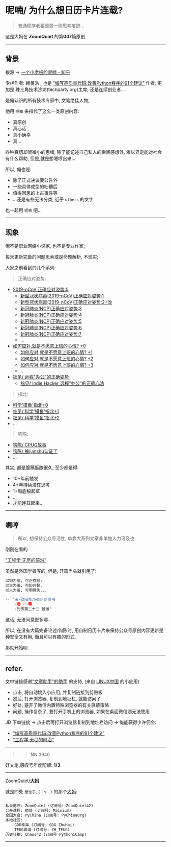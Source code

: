 # 呢喃/ 为什么想日历卡片连载?
> 普通程序老猿叕叕一则思考痕迹...


这是大妈在 **ZoomQuiet** 的第**007**篇原创

-------------
## 背景

根源 -> [一个小老板的呢喃 - 知乎](https://zhuanlan.zhihu.com/laiyh)

专栏作者: 赖勇浩 ,
也是 ["编写高质量代码:改善Python程序的91个建议"](https://union-click.jd.com/jdc?e=&p=AyIGZRprFQIXDlYdXBUyVlgNRQQlW1dCFFlQCxxKQgFHREkdSVJKSQVJHFRXFk9FUlpGQUpLCVBaTFhbXQtWVmpSWRtbEAsRAVIbaw8CFkwGUDNqYhJhL2QzFF4QYj0BC2UOHjdUK1sUAxEFVhhZFwUiN1Uca0NsEgZUGloUBxMDVitaJQIWDlcbWxQGFwdSGlMlBRIOZXAFS15yQw1PHiUyIgRlK2sVMhE3F3VfEgMQVFVMDhYAQQVQSFxGCxICVBIPEAEaVAJIDhFVFTdXGloRCw%3D%3D) 作者;
更加是 珠三角技术沙龙(techparty.org)主席;
还是连续创业者...

是俺认识的所有技术专家中, 文笔绝佳人物;

他用 `呢喃` 来指代了这么一类原创内容:

- 真原创
- 真心话
- 真小确幸
- 真...


各种真切却很微小的思绪, 除了能记述自己私人的瞬间感想外, 
难以界定能对社会有什么帮助,
但是,就是想嗯哼出来...

所以, 俺也是:

- 除了正式决议要公告外
- 一些具体成型的吐糟后
- 值得回思的上古事件等
- ...还是有些无法分类, 近乎 `others` 的文字


也一起用 `呢喃` 吧...

-------------
## 现象

俺不是职业网络小说家, 也不是专业作家;

每天更新完备的问题思索或是命题解析, 不现实;

大家之前看到的几个系列:

> 正确应对姿势:


- [2019-nCoV 正确应对姿势:0](https://mp.weixin.qq.com/s/7d4zD4y4Vl8cfCVMasfleA)
    + [新型冠状病毒(2019-nCoV)正确应对姿势:1](https://mp.weixin.qq.com/s/HjrcR8yXApCgF1zCQ6Hksw)
    + [新型冠状病毒(2019-nCoV)正确应对姿势:2+改](https://mp.weixin.qq.com/s/PvtOAdTZipsafuCAwj2JVQ)
    + [新冠肺炎(NCP)正确应对姿势:3](https://mp.weixin.qq.com/s/ELxlqhSSBOHwn-JeOCPKqg)
    + [新冠肺炎(NCP)正确应对姿势:4](https://mp.weixin.qq.com/s/at8ueH6FO-XC-1kw3yja3w)
    + [新冠肺炎(NCP)正确应对姿势:5](https://mp.weixin.qq.com/s/CdpN2dxGkT83-b8mCHa1ow)
    + [新冠肺炎(NCP)正确应对姿势:6](https://mp.weixin.qq.com/s/NR_wRX92que2Lj6P8qXSFg)
    + [新冠肺炎(NCP)正确应对姿势:7](https://mp.weixin.qq.com/s/8gRNO6aOd9BoP3tWviDOww)
    + ...
- [如何应对,就是不愿意上班的心情? +0](https://mp.weixin.qq.com/s/qXJOc_81vMH8zbrhKa2wTw)
    + [如何应对,就是不愿意上班的心情? +1](https://mp.weixin.qq.com/s/tm7x3tfeb45i_To0Edhe7w)
    + [如何应对,就是不愿意上班的心情? +2](https://mp.weixin.qq.com/s/0cqt4HD1_awyos-7VBbYAA)
    + [如何应对,就是不愿意上班的心情? +3](https://mp.weixin.qq.com/s/VNVB-CwhpO7hdRHAjaezrw)
    + ..
- [拙见/ 远程"办公"的正确姿势](https://mp.weixin.qq.com/s/XzN7if9-ntvOkIbRrT4s_Q)
    + [拙见/ Indie Hacker 远程"办公"的正确心法](https://mp.weixin.qq.com/s/d28HqnF5aRs0jZ4tKwSmQg)


> 指北:

- [科学'摸鱼'指北+0](https://mp.weixin.qq.com/s/Q-keoD_3L29zKNPnwLTFXw)
- [拙见/ 科学'摸鱼'指北+1](https://mp.weixin.qq.com/s/fnu9dtLQVc_TiShluhXccw)
- [拙见/ 科学'摸鱼'指北+2](https://mp.weixin.qq.com/s/4NZGKhdbAaanxNKZyQR-vg)
- ...

> 钩陈:

- [钩陈/ CPUG故事](https://mp.weixin.qq.com/s/yV8zbBxZ4w5p0IE3Fs7Oaw)
- [钩陈/ 被jianshu认证了](https://mp.weixin.qq.com/s/0-jJlaXtvV_Czziq13U4eg)
- ...


其实, 都是腹稿酝酿很久, 至少都是得:

- 10+年前触发
- 4+年持续潜在思考
- 1+周底稿起草
- ...
- 才能连载起来..


-------------
## 嗯哼
> 所以, 想保持公众号活性, 单靠大系列文章非单独人力可及也

刚刚在看的 

["工程学 无尽的前沿"](https://union-click.jd.com/jdc?e=&p=AyIGZRprFQESAF0ZWh0yVlgNRQQlW1dCFFlQCxxKQgFHREkdSVJKSQVJHFRXFk9FUlpGQUpLCVBaTFhbXQtWVmpSWRtYFQUaBVQTa2NYQVkAUlhJYBIAIGgmRgFHelV4MlMOHjdUK1sUAxEFVhhZFwUiN1Uca0NsEgZUGlodChUCVytaJQIWDlcbWxYCEwZWGFglBRIOZXAFS15yQw1PHiUyIgRlK2sVMhE3F3VZEQUQBFwTXkILEA9QTF5GCkEFUx8PEwcXVFEYUx0ARzdXGloRCw%3D%3D)

虽然是外国学者写的, 但是, 开篇当头就引用了:

```python
以铜为鉴, 可正衣寇;
以古为鉴, 可知兴替;
以人为鉴, 可明得失...

-- "宋·欧阳修/宋祁·新唐书
    ·卷一一零
    ·列传第二十二 魏徵"
```

这话, 无法同意更多哪...

所以, 在没有大篇完备论述/钩陈时,
用自制日历卡片来保持公众号原创内容更新是种安全又有用, 
而且可以有趣的形式.

那就开始呗.



-------------
## refer.


文中链接感谢["文章助手"的助手](https://linux.cn/static/tools/a.html) 的支持,
(来自 [LINUX中国]((https://linux.cn/article-11850-1.html)) 的小应用)

- 点击, 将自动跳入小应用, 并复制链接到剪贴板
- 然后, 打开浏览器, 复制到地址栏, 就能访问了
- 好处, 避开了微信内置特殊浏览器的有关屏蔽策略
- 问题, 操作复杂了, 要打开手机上的浏览器, 如果在桌面微信则无法使用



JD 下单链接 -> 点击后再打开浏览器复制到地址栏访问 -> 俺能获得少许佣金:

- ["编写高质量代码:改善Python程序的91个建议"](https://union-click.jd.com/jdc?e=&p=AyIGZRprFQIXDlYdXBUyVlgNRQQlW1dCFFlQCxxKQgFHREkdSVJKSQVJHFRXFk9FUlpGQUpLCVBaTFhbXQtWVmpSWRtbEAsRAVIbaw8CFkwGUDNqYhJhL2QzFF4QYj0BC2UOHjdUK1sUAxEFVhhZFwUiN1Uca0NsEgZUGloUBxMDVitaJQIWDlcbWxQGFwdSGlMlBRIOZXAFS15yQw1PHiUyIgRlK2sVMhE3F3VfEgMQVFVMDhYAQQVQSFxGCxICVBIPEAEaVAJIDhFVFTdXGloRCw%3D%3D)
- ["工程学 无尽的前沿"](https://union-click.jd.com/jdc?e=&p=AyIGZRprFQESAF0ZWh0yVlgNRQQlW1dCFFlQCxxKQgFHREkdSVJKSQVJHFRXFk9FUlpGQUpLCVBaTFhbXQtWVmpSWRtYFQUaBVQTa2NYQVkAUlhJYBIAIGgmRgFHelV4MlMOHjdUK1sUAxEFVhhZFwUiN1Uca0NsEgZUGlodChUCVytaJQIWDlcbWxYCEwZWGFglBRIOZXAFS15yQw1PHiUyIgRlK2sVMhE3F3VZEQUQBFwTXkILEA9QTF5GCkEFUx8PEwcXVFEYUx0ARzdXGloRCw%3D%3D)



-------------
>> NN 3940

好文笔,感叹号年度配额: **1/3**

-------------

ZoomQuiet/**[大妈](https://mp.weixin.qq.com/s/N5TuRRbF485D4Q90XdDA7g)**

就是四处 `是也乎,(￣▽￣)` 的那个[大妈](https://mp.weixin.qq.com/s/N5TuRRbF485D4Q90XdDA7g):


```python

私自嗯哼: ZoomQuiet (订阅号: ZoomQuiet42)
公开课程: 蟒营 (订阅号: Mainium)
全国大会: PyChina (订阅号: PyChinaOrg)
本地社区: 
    GDG珠海 (订阅号: GDG-ZhuHai)
    TFUG珠海 (订阅号: ZH_TFUG)
历史吐糟: Chaos42 (订阅号 PythoniCamp)
```

-------------



